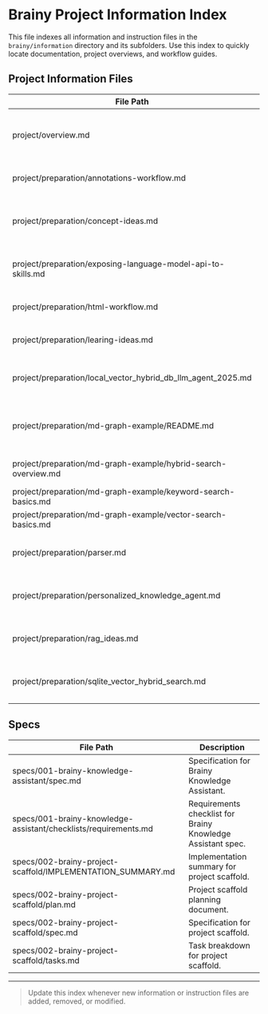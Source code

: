 # Brainy Project Information Index

This file indexes all information and instruction files in the `brainy/information` directory and its subfolders. Use this index to quickly locate documentation, project overviews, and workflow guides.

## Project Information Files

| File Path | Description |
|-----------|------------|
| project/overview.md | High-level overview of the Brainy project, including goals and architecture. |
| project/preparation/annotations-workflow.md | Workflow and guidelines for annotation tasks. |
| project/preparation/concept-ideas.md | Concept: Markdown files as a knowledge base with hybrid search. |
| project/preparation/exposing-language-model-api-to-skills.md | Guide for exposing language model API to skills. |
| project/preparation/html-workflow.md | HTML workflow and integration notes. |
| project/preparation/learing-ideas.md | Learning ideas and strategies for Brainy. |
| project/preparation/local_vector_hybrid_db_llm_agent_2025.md | Research on local vector/hybrid DBs for LLM agent memory. |
| project/preparation/md-graph-example/README.md | Example markdown files for hybrid, keyword, and vector search. |
| project/preparation/md-graph-example/hybrid-search-overview.md | Hybrid search overview example. |
| project/preparation/md-graph-example/keyword-search-basics.md | Keyword search basics example. |
| project/preparation/md-graph-example/vector-search-basics.md | Vector search basics example. |
| project/preparation/parser.md | Parser implementation notes and workflow. |
| project/preparation/personalized_knowledge_agent.md | Personalized topic-specific knowledge agent concept. |
| project/preparation/rag_ideas.md | RAG (Retrieval-Augmented Generation) ideas and concepts. |
| project/preparation/sqlite_vector_hybrid_search.md | Storing/searching embeddings in SQLite for hybrid search. |

## Specs

| File Path | Description |
|-----------|------------|
| specs/001-brainy-knowledge-assistant/spec.md | Specification for Brainy Knowledge Assistant. |
| specs/001-brainy-knowledge-assistant/checklists/requirements.md | Requirements checklist for Brainy Knowledge Assistant spec. |
| specs/002-brainy-project-scaffold/IMPLEMENTATION_SUMMARY.md | Implementation summary for project scaffold. |
| specs/002-brainy-project-scaffold/plan.md | Project scaffold planning document. |
| specs/002-brainy-project-scaffold/spec.md | Specification for project scaffold. |
| specs/002-brainy-project-scaffold/tasks.md | Task breakdown for project scaffold. |

---

> Update this index whenever new information or instruction files are added, removed, or modified.
